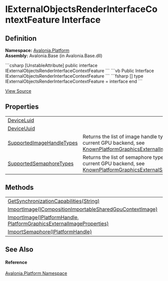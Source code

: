 # IExternalObjectsRenderInterfaceContextFeature Interface




## Definition
**Namespace:** <a href="N_Avalonia_Platform">Avalonia.Platform</a>  
**Assembly:** Avalonia.Base (in Avalonia.Base.dll)

<Tabs groupId="api-code-preview">
<TabItem value="csharp" label="C#">
```csharp
[UnstableAttribute]
public interface IExternalObjectsRenderInterfaceContextFeature
```
</TabItem>
<TabItem value="vb" label="VB">
```vb
<UnstableAttribute>
Public Interface IExternalObjectsRenderInterfaceContextFeature
```
</TabItem>
<TabItem value="fsharp" label="F#">
```fsharp
[<UnstableAttribute>]
type IExternalObjectsRenderInterfaceContextFeature = interface end
```
</TabItem>
</Tabs>



<a href="https://github.com/AvaloniaUI/Avalonia/tree/master/src/Avalonia.Base/Platform/IExternalObjectsRenderInterfaceContextFeature.cs" title="View the source code">View Source</a>



## Properties
<table>
<tr>
<td><a href="P_Avalonia_Platform_IExternalObjectsRenderInterfaceContextFeature_DeviceLuid">DeviceLuid</a></td>
<td> </td>
</tr>
<tr>
<td><a href="P_Avalonia_Platform_IExternalObjectsRenderInterfaceContextFeature_DeviceUuid">DeviceUuid</a></td>
<td> </td>
</tr>
<tr>
<td><a href="P_Avalonia_Platform_IExternalObjectsRenderInterfaceContextFeature_SupportedImageHandleTypes">SupportedImageHandleTypes</a></td>
<td>Returns the list of image handle types supported by the current GPU backend, see <a href="T_Avalonia_Platform_KnownPlatformGraphicsExternalImageHandleTypes">KnownPlatformGraphicsExternalImageHandleTypes</a></td>
</tr>
<tr>
<td><a href="P_Avalonia_Platform_IExternalObjectsRenderInterfaceContextFeature_SupportedSemaphoreTypes">SupportedSemaphoreTypes</a></td>
<td>Returns the list of semaphore types supported by the current GPU backend, see <a href="T_Avalonia_Platform_KnownPlatformGraphicsExternalSemaphoreHandleTypes">KnownPlatformGraphicsExternalSemaphoreHandleTypes</a></td>
</tr>
</table>

## Methods
<table>
<tr>
<td><a href="M_Avalonia_Platform_IExternalObjectsRenderInterfaceContextFeature_GetSynchronizationCapabilities">GetSynchronizationCapabilities(String)</a></td>
<td> </td>
</tr>
<tr>
<td><a href="M_Avalonia_Platform_IExternalObjectsRenderInterfaceContextFeature_ImportImage_1">ImportImage(ICompositionImportableSharedGpuContextImage)</a></td>
<td> </td>
</tr>
<tr>
<td><a href="M_Avalonia_Platform_IExternalObjectsRenderInterfaceContextFeature_ImportImage">ImportImage(IPlatformHandle, PlatformGraphicsExternalImageProperties)</a></td>
<td> </td>
</tr>
<tr>
<td><a href="M_Avalonia_Platform_IExternalObjectsRenderInterfaceContextFeature_ImportSemaphore">ImportSemaphore(IPlatformHandle)</a></td>
<td> </td>
</tr>
</table>

## See Also


#### Reference
<a href="N_Avalonia_Platform">Avalonia.Platform Namespace</a>  

